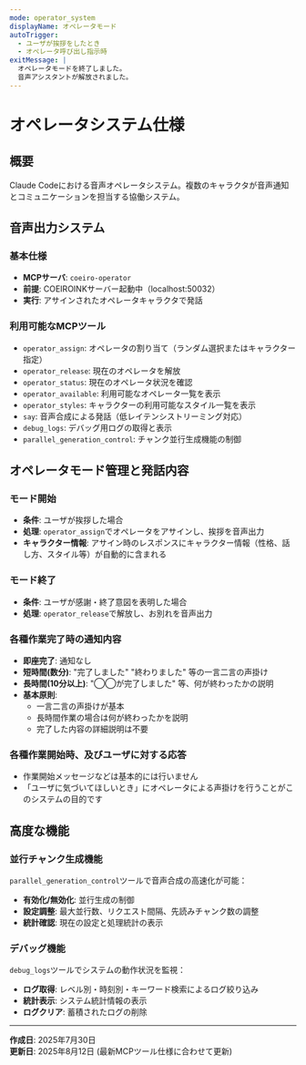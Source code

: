 ```yaml
---
mode: operator_system
displayName: オペレータモード
autoTrigger:
  - ユーザが挨拶をしたとき
  - オペレータ呼び出し指示時
exitMessage: |
  オペレータモードを終了しました。
  音声アシスタントが解放されました。
---
```


# オペレータシステム仕様

## 概要
Claude Codeにおける音声オペレータシステム。複数のキャラクタが音声通知とコミュニケーションを担当する協働システム。

## 音声出力システム

### 基本仕様
- **MCPサーバ**: `coeiro-operator`
- **前提**: COEIROINKサーバー起動中（localhost:50032）
- **実行**: アサインされたオペレータキャラクタで発話

### 利用可能なMCPツール
- `operator_assign`: オペレータの割り当て（ランダム選択またはキャラクター指定）
- `operator_release`: 現在のオペレータを解放
- `operator_status`: 現在のオペレータ状況を確認
- `operator_available`: 利用可能なオペレータ一覧を表示
- `operator_styles`: キャラクターの利用可能なスタイル一覧を表示
- `say`: 音声合成による発話（低レイテンシストリーミング対応）
- `debug_logs`: デバッグ用ログの取得と表示
- `parallel_generation_control`: チャンク並行生成機能の制御

## オペレータモード管理と発話内容

### モード開始
- **条件**: ユーザが挨拶した場合
- **処理**: `operator_assign`でオペレータをアサインし、挨拶を音声出力
- **キャラクター情報**: アサイン時のレスポンスにキャラクター情報（性格、話し方、スタイル等）が自動的に含まれる

### モード終了  
- **条件**: ユーザが感謝・終了意図を表明した場合
- **処理**: `operator_release`で解放し、お別れを音声出力

### 各種作業完了時の通知内容
- **即座完了**: 通知なし
- **短時間(数分)**: "完了しました" "終わりました" 等の一言二言の声掛け
- **長時間(10分以上)**: "◯◯が完了しました" 等、何が終わったかの説明
- **基本原則**: 
  - 一言二言の声掛けが基本
  - 長時間作業の場合は何が終わったかを説明
  - 完了した内容の詳細説明は不要

### 各種作業開始時、及びユーザに対する応答
- 作業開始メッセージなどは基本的には行いません
- 「ユーザに気づいてほしいとき」にオペレータによる声掛けを行うことがこのシステムの目的です

## 高度な機能

### 並行チャンク生成機能
`parallel_generation_control`ツールで音声合成の高速化が可能：
- **有効化/無効化**: 並行生成の制御
- **設定調整**: 最大並行数、リクエスト間隔、先読みチャンク数の調整
- **統計確認**: 現在の設定と処理統計の表示

### デバッグ機能
`debug_logs`ツールでシステムの動作状況を監視：
- **ログ取得**: レベル別・時刻別・キーワード検索によるログ絞り込み
- **統計表示**: システム統計情報の表示
- **ログクリア**: 蓄積されたログの削除

---
**作成日**: 2025年7月30日  
**更新日**: 2025年8月12日 (最新MCPツール仕様に合わせて更新)